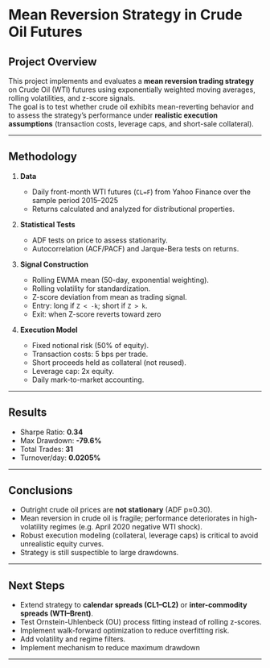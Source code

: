 # Mean Reversion Strategy in Crude Oil Futures

## Project Overview
This project implements and evaluates a **mean reversion trading strategy** on Crude Oil (WTI) futures using exponentially weighted moving averages, rolling volatilities, and z-score signals.  
The goal is to test whether crude oil exhibits mean-reverting behavior and to assess the strategy’s performance under **realistic execution assumptions** (transaction costs, leverage caps, and short-sale collateral).

---

## Methodology
1. **Data**  
   - Daily front-month WTI futures (`CL=F`) from Yahoo Finance over the sample period 2015–2025
   - Returns calculated and analyzed for distributional properties.

2. **Statistical Tests**  
   - ADF tests on price  to assess stationarity.  
   - Autocorrelation (ACF/PACF) and Jarque-Bera tests on returns.

3. **Signal Construction**  
   - Rolling EWMA mean (50-day, exponential weighting).  
   - Rolling volatility for standardization.  
   - Z-score deviation from mean as trading signal.  
   - Entry: long if `Z < -k`; short if `Z > k`.  
   - Exit: when Z-score reverts toward zero 

4. **Execution Model**  
   - Fixed notional risk (50% of equity).  
   - Transaction costs: 5 bps per trade.  
   - Short proceeds held as collateral (not reused).  
   - Leverage cap: 2x equity.  
   - Daily mark-to-market accounting.

---

## Results

- Sharpe Ratio: **0.34**  
- Max Drawdown: **-79.6%**  
- Total Trades: **31**  
- Turnover/day: **0.0205%**

---

## Conclusions
- Outright crude oil prices are **not stationary** (ADF p≈0.30).  
- Mean reversion in crude oil is fragile; performance deteriorates in high-volatility regimes (e.g. April 2020 negative WTI shock).  
- Robust execution modeling (collateral, leverage caps) is critical to avoid unrealistic equity curves.
- Strategy is still suspectible to large drawdowns.

---

##  Next Steps
- Extend strategy to **calendar spreads (CL1–CL2)** or **inter-commodity spreads (WTI–Brent)**.  
- Test Ornstein-Uhlenbeck (OU) process fitting instead of rolling z-scores.  
- Implement walk-forward optimization to reduce overfitting risk.  
- Add volatility and regime filters.
- Implement mechanism to reduce maximum drawdown
---


